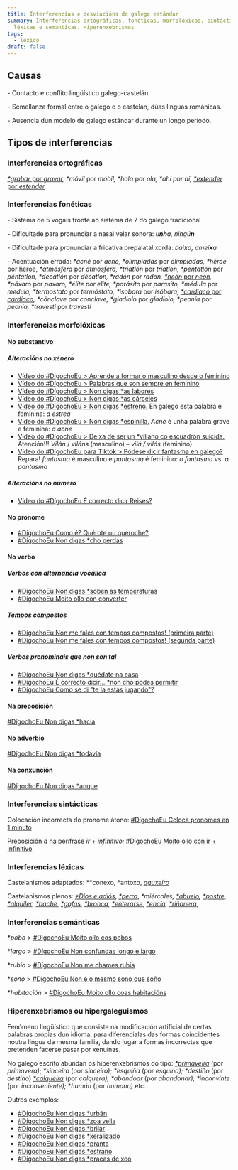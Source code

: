 ```yaml
---
title: Interferencias e desviacións do galego estándar
summary: Interferencias ortográficas, fonéticas, morfolóxicas, sintácticas,
  léxicas e semánticas. Hiperenxebrismos
tags:
  - lexico
draft: false
---
```

## Causas

\- Contacto e conflito lingüístico galego-castelán.

\- Semellanza formal entre o galego e o castelán, dúas linguas románicas.

\- Ausencia dun modelo de galego estándar durante un longo período.

## Tipos de interferencias

### Interferencias ortográficas

[*\*grabar* por *gravar*](https://www.youtube.com/watch?v=bvX5KyhDmrY)*,* *\*móvil* por *móbil,* *\*hola* por *ola,* *\*ahí por aí,* [*\*extender* por *estender*](https://www.youtube.com/watch?v=MV46n3KQcDs) 

### Interferencias fonéticas

\- Sistema de 5 vogais fronte ao sistema de 7 do galego tradicional

\- Dificultade para pronunciar a nasal velar sonora: *u**nh**a, ningú**n***

\- Dificultade para pronunciar a fricativa prepalatal xorda: *bai**x**a, amei**x**a*

\- Acentuación errada: *\*acné* por *acne,* *\*olimpiadas* por *olimpíadas,* *\*héroe* por heroe, *\*atmósfera* por *atmosfera,* *\*triatlón* por *tríatlon,* *\*pentatlón* por *péntatlon,* *\*decatlón* por *décatlon,* *\*radón* por *radon,* [*\*neón* por *neon*](https://www.youtube.com/watch?v=QGfDdP9E9C8)*,* *\*páxaro* por *paxaro,* *\*élite por elite,* *\*parásito* por *parasito,* *\*médula* por *medula,* *\*termostato* por *termóstato,* *\*isobara* por *isóbara,* [*\*cardiaco* por *cardíaco*](https://www.youtube.com/watch?v=eSFcXOJyIVg)*,* *\*cónclave* por *conclave,* *\*gladiolo* por *gladíolo,* *\*peonía* por *peonia,* *\*travesti* por *travestí*

### Interferencias morfolóxicas

#### No substantivo

##### Alteracións no xénero

* [Vídeo do #DigochoEu > Aprende a formar o masculino desde o feminino](https://www.youtube.com/watch?v=D5lNYb9xvMY)
* [Vídeo do #DígochoEu > Palabras que son sempre en feminino](https://www.youtube.com/watch?v=bvfkUaUXVbM)
* [Vídeo do #DígochoEu > Non digas *as labores](https://www.youtube.com/watch?v=vxJpjrhlMvk)
* [Vídeo do #DígochoEu > Non digas *as cárceles](https://www.youtube.com/watch?v=K_v771PMD4Y)
* [Vídeo do #DígochoEu > Non digas *estreno.](https://www.youtube.com/watch?v=ugcap0-KFzQ) En galego esta palabra é feminina: *a estrea*
* [Vídeo do #DígochoEu > Non digas *espinilla.](https://www.youtube.com/watch?v=Yac-KuHWH2c) *Acne* é unha palabra grave e feminina: *a acne*
* [Vídeo do #DígochoEu > Deixa de ser un *villano co escuadrón suicida.](https://www.youtube.com/watch?v=GPgEpYuAq_A) Atención!!! *Vilán* / *viláns* (masculino) – *vilá / vilás* (feminino)
* [Vídeo do #DígochoEu para Tiktok > Pódese dicir fantasma en galego?](https://www.tiktok.com/@digochoeu/video/6926878201943821574?is_copy_url=1&is_from_webapp=v2) Repara! *fantasma* é masculino e *pantasma* é feminino: *o fantasma* vs. *a pantasma*

##### Alteracións no número

* [Vídeo do #DígochoEu É correcto dicir Reises?](https://www.youtube.com/watch?v=9vpi4anNXzA)

#### No pronome

* [\#DígochoEu Como é? Quérote ou quéroche?](https://www.youtube.com/watch?v=gBdKQv7PmC0)
* [\#DígochoEu Non digas *cho perdas](https://www.youtube.com/watch?v=CQtg4y8ElP8)

#### No verbo

##### Verbos con alternancia vocálica

* [\#DígochoEu Non digas *soben as temperaturas](https://www.youtube.com/watch?v=pRIZyEt-l5w)
* [\#DígochoEu Moito ollo con converter](https://www.youtube.com/watch?v=tNTLMKGCuwE)

##### Tempos compostos

* [\#DígochoEu Non me fales con tempos compostos! (primeira parte)](https://www.youtube.com/watch?v=HSV-mr_p3SE&t=5s)
* [\#DígochoEu Non me fales con tempos compostos! (segunda parte)](https://www.youtube.com/watch?v=mFe1fk78UUI)

##### Verbos pronominais que non son tal

* [\#DígochoEu Non digas *quédate na casa](https://www.youtube.com/watch?v=dY9_ey-Mz8o)
* [\#DígochoEu É correcto dicir... *non cho podes permitir](https://www.youtube.com/watch?v=oLY0otwtLPE&t=3s)
* [\#DígochoEu Como se di "te la estás jugando"?](https://www.youtube.com/watch?v=65TPuybg-HA)

#### Na preposición

[\#DígochoEu Non digas *hacia](https://www.youtube.com/watch?v=OAoKxRffhxU)

#### No adverbio

[\#DígochoEu Non digas *todavía](https://www.youtube.com/watch?v=XFEG06K1WDQ)

#### Na conxunción

[\#DígochoEu Non digas *anque](https://www.youtube.com/watch?v=BayuqMspBP0)

### Interferencias sintácticas

Colocación incorrecta do pronome átono: [\#DígochoEu Coloca pronomes en 1 minuto](https://www.youtube.com/watch?v=HfAb4xH1dD8)

Preposición *a* na perífrase *ir + infinitivo:* [\#DígochoEu Moito ollo con ir + infinitivo](https://www.youtube.com/watch?v=t2KlZzzvMGs)

### Interferencias léxicas

Castelanismos adaptados: *\*conexo, \*antoxo, *[aguxeiro](https://youtu.be/PpYUPfu_bYM)*

Castelanismos plenos: *[\*Dios e adiós](https://youtu.be/gd7b8noHrgo)*, *[\*perro](https://youtu.be/51TN7VQTRoI)*, *\*miércoles,* *[\*abuelo](https://www.youtube.com/watch?v=wCCYJL24Eqo),* *[\*postre](https://www.youtube.com/watch?v=oloJqSn7iCo)*, *[\*alquiler](https://www.youtube.com/watch?v=BxYS3xOhsH8)*, *[\*bache](https://www.youtube.com/watch?v=IhHbh8T0Lj8)*, *[\*gafas](https://www.youtube.com/watch?v=ynYsAd0Y0mA)*, *[\*bronca](https://digochoeu.gal/videos/digochoeu-non-digas-bronca/)*, *[\*enterarse](https://youtu.be/loKQtQ9OFIg)*, *[\*encía](https://youtu.be/UEPr_tuRiig)*, *[\*riñonera](https://youtu.be/ecKn0-WxztI)*,

### Interferencias semánticas

\**pobo* > [\#DígochoEu Moito ollo cos pobos](https://www.youtube.com/watch?v=fj0pqJp5MUQ)

\**largo* > [\#DígochoEu Non confundas longo e largo](https://www.youtube.com/watch?v=3-FAZqQKCjU)

\**rubio* > [\#DígochoEu Non me chames rubia](https://www.youtube.com/watch?v=j532QA3HDvA)

\**sono* > [\#DígochoEu Non é o mesmo sono que soño](https://www.youtube.com/watch?v=UgFopQpkiVM&t=9s)

\**habitación* > [\#DígochoEu Moito ollo coas habitacións](https://youtu.be/ST2FGqHvE1k)

### Hiperenxebrismos ou hipergaleguismos

Fenómeno lingüístico que consiste na modificación artificial de certas palabras propias dun idioma, para diferencialas das formas coincidentes noutra lingua da mesma familia, dando lugar a formas incorrectas que pretenden facerse pasar por xenuínas.

No galego escrito abundan os hiperenxebrismos do tipo: *[\*primaveira](https://youtu.be/YBemWsZBdDw)* (por *primavera)*; *\*sinceiro* (por *sinceiro);* *\*esquiña* (por *esquina);* *\*destiño* (por *destino*) *[\*calqueira](https://youtu.be/MVTayqgsDW0)* (por *calquera);* *\*abandoar* (por *abandonar);* *\*inconvinte* (por *inconveniente);* **humán* (por *humano)* etc.

Outros exemplos:

* [\#DígochoEu Non digas *urbán](https://www.youtube.com/watch?v=UQ9whfSFcNU)
* [\#DígochoEu Non digas *zoa vella](https://www.youtube.com/watch?v=HK9vyXUSw2I)
* [\#DígochoEu Non digas *brilar](https://www.youtube.com/watch?v=_dhYgyHlbLw)
* [\#DígochoEu Non digas *xeralizado](https://www.youtube.com/watch?v=mg4mmfOO7fU)
* [\#DígochoEu Non digas *pranta](https://www.youtube.com/watch?v=nNc8b8zpq-c)
* [\#DígochoEu Non digas *estrano](https://www.youtube.com/watch?v=rTE5nEbi_94&t=5s)
* [\#DígochoEu Non digas *pracas de xeo](https://www.youtube.com/watch?v=lt_cRwYQCf0)